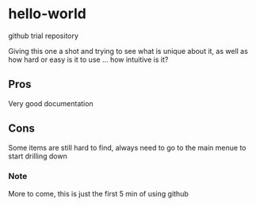 # hello-world
github trial repository

Giving this one a shot and trying to see what is unique about it, as well as how hard or easy is it to use ... how intuitive is it?

## Pros
Very good documentation

## Cons
Some items are still hard to find, always need to go to the main menue to start drilling down

### Note
More to come, this is just the first 5 min of using github
